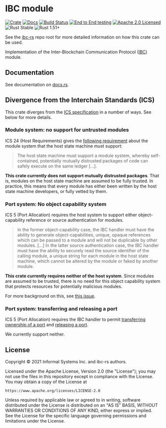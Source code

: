 # IBC module

[![Crate][crate-image]][crate-link]
[![Docs][docs-image]][docs-link]
[![Build Status][build-image]][build-link]
[![End to End testing][e2e-image]][e2e-link]
[![Apache 2.0 Licensed][license-image]][license-link]
![Rust Stable][rustc-image]
![Rust 1.51+][rustc-version]


See the [ibc-rs] repo root for more detailed information on how this crate can be used.


Implementation of the Inter-Blockchain Communication Protocol ([IBC]) module.

## Documentation

See documentation on [docs.rs][docs-link].

## Divergence from the Interchain Standards (ICS)
This crate diverges from the [ICS specification](https://github.com/cosmos/ibc) in a number of ways. See below for more details.

### Module system: no support for untrusted modules
ICS 24 (Host Requirements) gives the [following requirement](https://github.com/cosmos/ibc/blob/master/spec/core/ics-024-host-requirements/README.md#module-system) about the module system that the host state machine must support:

> The host state machine must support a module system, whereby self-contained, potentially mutually distrusted packages of code can safely execute on the same ledger [...].

**This crate currently does not support mutually distrusted packages**. That is, modules on the host state machine are assumed to be fully trusted. In practice, this means that every module has either been written by the host state machine developers, or fully vetted by them.

### Port system: No object capability system
ICS 5 (Port Allocation) requires the host system to support either object-capability reference or source authentication for modules.

> In the former object-capability case, the IBC handler must have the ability to generate object-capabilities, unique, opaque references which can be passed to a module and will not be duplicable by other modules. [...]
> In the latter source authentication case, the IBC handler must have the ability to securely read the source identifier of the calling module, a unique string for each module in the host state machine, which cannot be altered by the module or faked by another module.

**This crate currently requires neither of the host system**. Since modules are assumed to be trusted, there is no need for this object capability system that protects resources for potentially malicious modules.

For more background on this, see [this issue](https://github.com/cosmos/ibc-rs/issues/45).

### Port system: transferring and releasing a port
ICS 5 (Port Allocation) requires the IBC handler to permit [transferring ownership of a port](https://github.com/cosmos/ibc/tree/master/spec/core/ics-005-port-allocation#transferring-ownership-of-a-port) and [releasing a port](https://github.com/cosmos/ibc/tree/master/spec/core/ics-005-port-allocation#releasing-a-port).

We currently support neither.

## License

Copyright © 2021 Informal Systems Inc. and ibc-rs authors.

Licensed under the Apache License, Version 2.0 (the "License"); you may not use the files in this repository except in compliance with the License. You may obtain a copy of the License at

    https://www.apache.org/licenses/LICENSE-2.0

Unless required by applicable law or agreed to in writing, software distributed under the License is distributed on an "AS IS" BASIS, WITHOUT WARRANTIES OR CONDITIONS OF ANY KIND, either express or implied. See the License for the specific language governing permissions and limitations under the License.

[//]: # (badges)

[crate-image]: https://img.shields.io/crates/v/ibc.svg
[crate-link]: https://crates.io/crates/ibc
[docs-image]: https://docs.rs/ibc/badge.svg
[docs-link]: https://docs.rs/ibc/

[build-image]: https://github.com/informalsystems/hermes/workflows/Rust/badge.svg
[build-link]: https://github.com/informalsystems/hermes/actions?query=workflow%3ARust
[e2e-image]: https://github.com/informalsystems/hermes/workflows/End%20to%20End%20testing/badge.svg
[e2e-link]: https://github.com/informalsystems/hermes/actions?query=workflow%3A%22End+to+End+testing%22

[license-image]: https://img.shields.io/badge/license-Apache2.0-blue.svg
[license-link]: https://github.com/informalsystems/hermes/blob/master/LICENSE
[rustc-image]: https://img.shields.io/badge/rustc-stable-blue.svg
[rustc-version]: https://img.shields.io/badge/rustc-1.51+-blue.svg

[//]: # (general links)

[ibc-rs]: https://github.com/informalsystems/ibc-rs
[IBC]: https://github.com/cosmos/ibc
